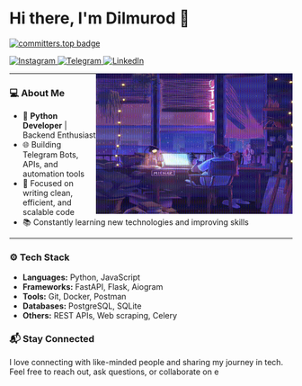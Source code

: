 # Hi there, I'm Dilmurod 👋

[![committers.top badge](https://user-badge.committers.top/uzbekistan/lazywk.svg)](https://user-badge.committers.top/uzbekistan/lazywk)

<p align="left">
  <a href="https://www.instagram.com/dilmurodeshmamatov_/" target="_blank">
    <img src="https://img.shields.io/badge/Instagram-%23E4405F.svg?&style=flat-square&logo=instagram&logoColor=white" alt="Instagram" />
  </a>
  <a href="https://t.me/dilmurodcode" target="_blank">
    <img src="https://img.shields.io/badge/Telegram-%231877F2.svg?&style=flat-square&logo=telegram&logoColor=white" alt="Telegram" />
  </a>
  <a href="https://www.linkedin.com/in/dilmurodeshmamatov/" target="_blank">
    <img src="https://img.shields.io/badge/LinkedIn-%230077B5.svg?&style=flat-square&logo=linkedin&logoColor=white" alt="LinkedIn" />
  </a>
</p>

<img align="right" alt="GIF" src="https://raw.githubusercontent.com/Rashidov01/Rashidov01/main/gif-11.gif" width="350" height="250"/>

---

### ‍💻 About Me

- 💼 **Python Developer** | Backend Enthusiast  
- 🌐 Building Telegram Bots, APIs, and automation tools  
- 🎯 Focused on writing clean, efficient, and scalable code  
- 📚 Constantly learning new technologies and improving skills  

---

### ⚙️ Tech Stack

- **Languages:** Python, JavaScript  
- **Frameworks:** FastAPI, Flask, Aiogram  
- **Tools:** Git, Docker, Postman  
- **Databases:** PostgreSQL, SQLite  
- **Others:** REST APIs, Web scraping, Celery


### 📬 Stay Connected

I love connecting with like-minded people and sharing my journey in tech.  
Feel free to reach out, ask questions, or collaborate on e
